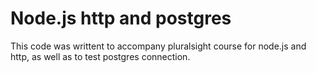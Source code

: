 # Node.js http and postgres

This code was writtent to accompany pluralsight course for node.js and http, as well as to test postgres connection.
